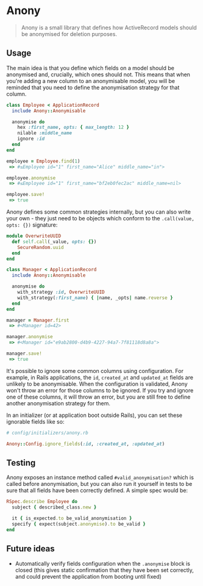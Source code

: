 # Anony

> Anony is a small library that defines how ActiveRecord models should be anonymised for
> deletion purposes.

## Usage

The main idea is that you define which fields on a model should be anonymised and,
crucially, which ones should not. This means that when you're adding a new column to an
anonymisable model, you will be reminded that you need to define the anonymisation
strategy for that column.

```ruby
class Employee < ApplicationRecord
  include Anony::Anonymisable

  anonymise do
    hex :first_name, opts: { max_length: 12 }
    nilable :middle_name
    ignore :id
  end
end

employee = Employee.find(1)
 => #≤Employee id="1" first_name="Alice" middle_name="in">

employee.anonymise
 => #≤Employee id="1" first_name="bf2eb0fec2ac" middle_name=nil>

employee.save!
 => true
```

Anony defines some common strategies internally, but you can also write your own - they
just need to be objects which conform to the `.call(value, opts: {})` signature:

```ruby
module OverwriteUUID
  def self.call(_value, opts: {})
    SecureRandom.uuid
  end
end

class Manager < ApplicationRecord
  include Anony::Anonymisable

  anonymise do
    with_strategy :id, OverwriteUUID
    with_strategy(:first_name) { |name, _opts| name.reverse }
  end
end

manager = Manager.first
 => #<Manager id=42>

manager.anonymise
 => #<Manager id="e9ab2800-d4b9-4227-94a7-7f81118d8a8a">

manager.save!
 => true
```

It's possible to ignore some common columns using configuration. For example, in Rails
applications, the `id`, `created_at` and `updated_at` fields are unlikely to be
anonymisable. When the configuration is validated, Anony won't throw an error for those
columns to be ignored. If you try and ignore one of these columns, it will throw an error,
but you are still free to define another anonymisation strategy for them.

In an initializer (or at application boot outside Rails), you can set these ignorable
fields like so:

```ruby
# config/initializers/anony.rb

Anony::Config.ignore_fields(:id, :created_at, :updated_at)
```

## Testing

Anony exposes an instance method called `#valid_anonymisation?` which is called before
anonymisation, but you can also run it yourself in tests to be sure that all fields have been
correctly defined. A simple spec would be:

```ruby
RSpec.describe Employee do
  subject { described_class.new }

  it { is_expected.to be_valid_anonymisation }
  specify { expect(subject.anonymise).to be_valid }
end
```
## Future ideas

* Automatically verify fields configuration when the `.anonymise` block is closed (this
  gives static confirmation that they have been set correctly, and could prevent the
  application from booting until fixed)
